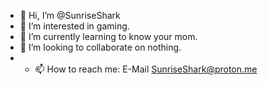 - 👋 Hi, I’m @SunriseShark
- 👀 I’m interested in gaming.
- 🌱 I’m currently learning to know your mom.
- 💞️ I’m looking to collaborate on nothing.
- - 📫 How to reach me: E-Mail SunriseShark@proton.me

<!---
SunriseShark/SunriseShark is a ✨ special ✨ repository because its `README.md` (this file) appears on your GitHub profile.
You can click the Preview link to take a look at your changes.
--->
